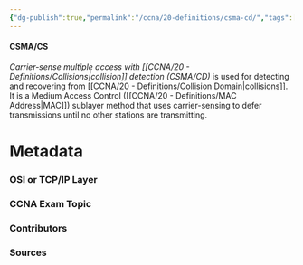 ```yaml
---
{"dg-publish":true,"permalink":"/ccna/20-definitions/csma-cd/","tags":["defs_ccna"],"created":"2023-11-04T12:45:23.000-07:00","updated":"2023-11-12T18:42:53.000-08:00"}
---
```


#### CSMA/CS
*Carrier-sense multiple access with [[CCNA/20 - Definitions/Collisions\|collision]] detection (CSMA/CD)* is used for detecting and recovering from [[CCNA/20 - Definitions/Collision Domain\|collisions]]. It is a Medium Access Control ([[CCNA/20 - Definitions/MAC Address\|MAC]]) sublayer method that uses carrier-sensing to defer transmissions until no other stations are transmitting.

# Metadata
### OSI or TCP/IP Layer

### CCNA Exam Topic

### Contributors

### Sources


